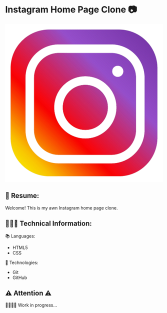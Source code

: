 # Instagram Home Page Clone 📷

<div>
<img src="./assets/img/favicon-instagram.png" alt="Instagram logo">
</div>

## 📄 Resume:
Welcome! This is my awn Instagram home page clone.

## 👨🏻‍💻 Technical Information:
📚 Languages:

* HTML5
* CSS

🚀 Technologies:

* Git
* GitHub

## ⚠️ Attention ⚠️ 
👷🏻‍♂️🚧 Work in progress...


